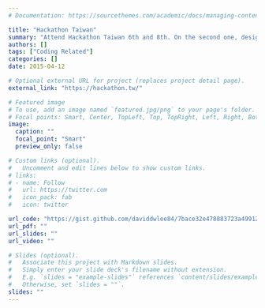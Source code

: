 ```yaml
---
# Documentation: https://sourcethemes.com/academic/docs/managing-content/

title: "Hackathon Taiwan"
summary: "Attend Hackathon Taiwan 6th and 8th. On the second one, design a google dinasour AI (because of the poor internet)."
authors: []
tags: ["Coding Related"]
categories: []
date: 2015-04-12

# Optional external URL for project (replaces project detail page).
external_link: "https://hackathon.tw/"

# Featured image
# To use, add an image named `featured.jpg/png` to your page's folder.
# Focal points: Smart, Center, TopLeft, Top, TopRight, Left, Right, BottomLeft, Bottom, BottomRight.
image:
  caption: ""
  focal_point: "Smart"
  preview_only: false

# Custom links (optional).
#   Uncomment and edit lines below to show custom links.
# links:
# - name: Follow
#   url: https://twitter.com
#   icon_pack: fab
#   icon: twitter

url_code: "https://gist.github.com/daviddwlee84/7bace32e478883723a49912523aafb18"
url_pdf: ""
url_slides: ""
url_video: ""

# Slides (optional).
#   Associate this project with Markdown slides.
#   Simply enter your slide deck's filename without extension.
#   E.g. `slides = "example-slides"` references `content/slides/example-slides.md`.
#   Otherwise, set `slides = ""`.
slides: ""
---
```

